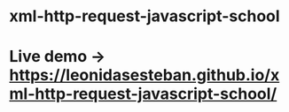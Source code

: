 # xml-http-request-javascript-school

# Live demo -> https://leonidasesteban.github.io/xml-http-request-javascript-school/
